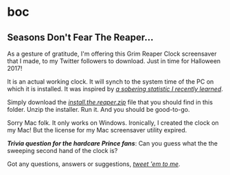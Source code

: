 # boc

## Seasons Don't Fear The Reaper...

As a gesture of gratitude, I'm offering this Grim Reaper Clock screensaver that I made, to my Twitter followers to download. Just in time for Halloween 2017!

It is an actual working clock. It will synch to the system time of the PC on which it is installed. It was inspired by [_a sobering statistic I recently learned_](http://bit.ly/ReapTwt).

Simply download the [_install.the.reaper.zip_](https://github.com/phatphuk/boc/raw/master/dist/install.the.reaper.zip) file that you should find in this folder. Unzip the installer. Run it. And you should be good-to-go.

Sorry Mac folk. It only works on Windows. Ironically, I created the clock on my Mac! But the license for my Mac screensaver utility expired.

_**Trivia question for the hardcare Prince fans**_: Can you guess what the the sweeping second hand of the clock is? 

Got any questions, answers or suggestions, [_tweet 'em to me_](http://twitter.com/phatphukRrr).




